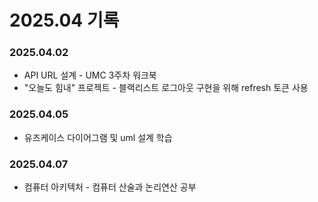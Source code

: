 # 2025.04 기록</br>

### 2025.04.02
* API URL 설계 - UMC 3주차 워크북
* "오늘도 힘내" 프로젝트 - 블랙리스트 로그아웃 구현을 위해 refresh 토큰 사용

### 2025.04.05
* 유즈케이스 다이어그램 및 uml 설계 학습

### 2025.04.07
* 컴퓨터 아키텍처 - 컴퓨터 산술과 논리연산 공부
